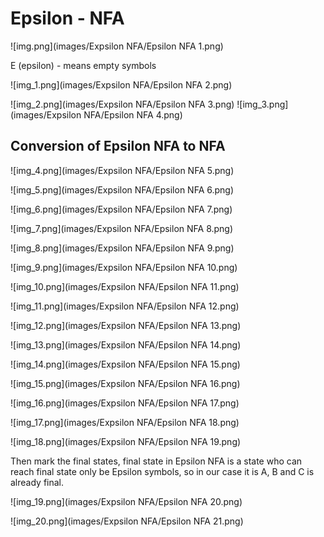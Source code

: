 # Epsilon - NFA

![img.png](images/Expsilon NFA/Epsilon NFA 1.png)

E (epsilon) - means empty symbols

![img_1.png](images/Expsilon NFA/Epsilon NFA 2.png)

![img_2.png](images/Expsilon NFA/Epsilon NFA 3.png)
![img_3.png](images/Expsilon NFA/Epsilon NFA 4.png)

## Conversion of Epsilon NFA to NFA

![img_4.png](images/Expsilon NFA/Epsilon NFA 5.png)

![img_5.png](images/Expsilon NFA/Epsilon NFA 6.png)

![img_6.png](images/Expsilon NFA/Epsilon NFA 7.png)

![img_7.png](images/Expsilon NFA/Epsilon NFA 8.png)

![img_8.png](images/Expsilon NFA/Epsilon NFA 9.png)

![img_9.png](images/Expsilon NFA/Epsilon NFA 10.png)

![img_10.png](images/Expsilon NFA/Epsilon NFA 11.png)

![img_11.png](images/Expsilon NFA/Epsilon NFA 12.png)

![img_12.png](images/Expsilon NFA/Epsilon NFA 13.png)

![img_13.png](images/Expsilon NFA/Epsilon NFA 14.png)

![img_14.png](images/Expsilon NFA/Epsilon NFA 15.png)

![img_15.png](images/Expsilon NFA/Epsilon NFA 16.png)

![img_16.png](images/Expsilon NFA/Epsilon NFA 17.png)

![img_17.png](images/Expsilon NFA/Epsilon NFA 18.png)

![img_18.png](images/Expsilon NFA/Epsilon NFA 19.png)

Then mark the final states, final state in Epsilon NFA is a state who can reach final state
only be Epsilon symbols, so in our case it is A, B and C is already final.

![img_19.png](images/Expsilon NFA/Epsilon NFA 20.png)

![img_20.png](images/Expsilon NFA/Epsilon NFA 21.png)
